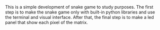 This is a simple development of snake game to study purposes. The first step is to make the snake game only with built-in python libraries and use the terminal and visual interface. After that, the final step is to make a led panel that show each pixel of the matrix.
